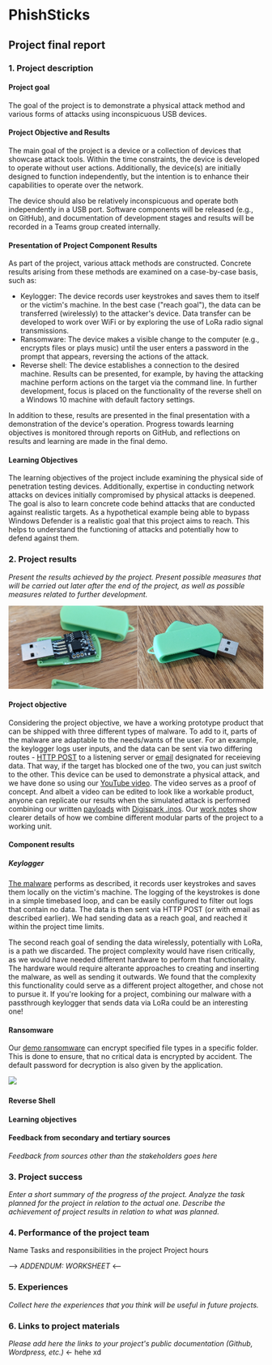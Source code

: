 # PhishSticks

## Project final report

### 1. Project description

#### Project goal

The goal of the project is to demonstrate a physical attack method and various forms of attacks using inconspicuous USB devices.

#### Project Objective and Results

The main goal of the project is a device or a collection of devices that showcase attack tools. Within the time constraints, the device is developed to operate without user actions. Additionally, the device(s) are initially designed to function independently, but the intention is to enhance their capabilities to operate over the network. 

The device should also be relatively inconspicuous and operate both independently in a USB port. Software components will be released (e.g., on GitHub), and documentation of development stages and results will be recorded in a Teams group created internally.

#### Presentation of Project Component Results

As part of the project, various attack methods are constructed. Concrete results arising from these methods are examined on a case-by-case basis, such as:

  * Keylogger: The device records user keystrokes and saves them to itself or the victim's machine. In the best case ("reach goal"), the data can be transferred (wirelessly) to the attacker's device. Data transfer can be developed to work over WiFi or by exploring the use of LoRa radio signal transmissions.
  * Ransomware: The device makes a visible change to the computer (e.g., encrypts files or plays music) until the user enters a password in the prompt that appears, reversing the actions of the attack.
  * Reverse shell: The device establishes a connection to the desired machine. Results can be presented, for example, by having the attacking machine perform actions on the target via the command line. In further development, focus is placed on the functionality of the reverse shell on a Windows 10 machine with default factory settings.

In addition to these, results are presented in the final presentation with a demonstration of the device's operation. Progress towards learning objectives is monitored through reports on GitHub, and reflections on results and learning are made in the final demo.

#### Learning Objectives
The learning objectives of the project include examining the physical side of penetration testing devices. Additionally, expertise in conducting network attacks on devices initially compromised by physical attacks is deepened. The goal is also to learn concrete code behind attacks that are conducted against realistic targets. As a hypothetical example being able to bypass Windows Defender is a realistic goal that this project aims to reach. This helps to understand the functioning of attacks and potentially how to defend against them.

### 2. Project results

*Present the results achieved by the project.*
*Present possible measures that will be carried out later after the end of the project, as well as possible measures related to further development.*

![](/notes/ollikainen/images/w40_5.png)

#### Project objective

Considering the project objective, we have a working prototype product that can be shipped with three different types of malware. To add to it, parts of the malware are adaptable to the needs/wants of the user. For an example, the keylogger logs user inputs, and the data can be sent via two differing routes - [HTTP POST](/payloads/keylogger/keylog_ps/) to a listening server or [email](/payloads/keylogger/keylog_python/) designated for receieving data. That way, if the target has blocked one of the two, you can just switch to the other. This device can be used to demonstrate a physical attack, and we have done so using our [YouTube video](https://www.youtube.com/watch?v=bDzVevtZiWE). The video serves as a proof of concept. And albeit a video can be edited to look like a workable product, anyone can replicate our results when the simulated attack is performed combining our written [payloads](/payloads/) with [Digispark .inos](/digispark/). Our [work notes](/notes/) show clearer details of how we combine different modular parts of the project to a working unit.

#### Component results

##### Keylogger

[The malware](/payloads/keylogger/keylog_ps/) performs as described, it records user keystrokes and saves them locally on the victim's machine. The logging of the keystrokes is done in a simple timebased loop, and can be easily configured to filter out logs that contain no data. The data is then sent via HTTP POST (or with email as described earlier). We had sending data as a reach goal, and reached it within the project time limits.

The second reach goal of sending the data wirelessly, potentially with LoRa, is a path we discarded. The project complexity would have risen critically, as we would have needed different hardware to perform that functionality. The hardware would require alterante approaches to creating and inserting the malware, as well as sending it outwards. We found that the complexity this functionality could serve as a different project altogether, and chose not to pursue it. If you're looking for a project, combining our malware with a passthrough keylogger that sends data via LoRa could be an interesting one!

#### Ransomware

Our [demo ransomware](/payloads/ransomware/) can encrypt specified file types in a specific folder. This is done to ensure, that no critical data is encrypted by accident. The default password for decryption is also given by the application.

![](https://private-user-images.githubusercontent.com/112076418/270753154-8fb9e882-b990-48cd-add6-309dd09af3be.png?jwt=eyJhbGciOiJIUzI1NiIsInR5cCI6IkpXVCJ9.eyJpc3MiOiJnaXRodWIuY29tIiwiYXVkIjoicmF3LmdpdGh1YnVzZXJjb250ZW50LmNvbSIsImtleSI6ImtleTEiLCJleHAiOjE3MDE3MjY3NDYsIm5iZiI6MTcwMTcyNjQ0NiwicGF0aCI6Ii8xMTIwNzY0MTgvMjcwNzUzMTU0LThmYjllODgyLWI5OTAtNDhjZC1hZGQ2LTMwOWRkMDlhZjNiZS5wbmc_WC1BbXotQWxnb3JpdGhtPUFXUzQtSE1BQy1TSEEyNTYmWC1BbXotQ3JlZGVudGlhbD1BS0lBSVdOSllBWDRDU1ZFSDUzQSUyRjIwMjMxMjA0JTJGdXMtZWFzdC0xJTJGczMlMkZhd3M0X3JlcXVlc3QmWC1BbXotRGF0ZT0yMDIzMTIwNFQyMTQ3MjZaJlgtQW16LUV4cGlyZXM9MzAwJlgtQW16LVNpZ25hdHVyZT04YjE1NjcyMTIzYzM0YWFhMDY4MTNkYmIzNGE4ZTc5YTJmNGIzMzUzMTFkNjJjZTg5Yzc2MzRlNTg0NzM4OGJiJlgtQW16LVNpZ25lZEhlYWRlcnM9aG9zdCZhY3Rvcl9pZD0wJmtleV9pZD0wJnJlcG9faWQ9MCJ9.e_NztayUD-4ffBXUc8qCBPsYVXtuihZAmC0JGHdWs0c)

#### Reverse Shell

#### Learning objectives

#### Feedback from secondary and tertiary sources

*Feedback from sources other than the stakeholders goes here*

### 3. Project success

*Enter a short summary of the progress of the project. Analyze the task planned for the project in relation to the actual one. Describe the achievement of project results in relation to what was planned.*

### 4. Performance of the project team

Name	Tasks and responsibilities in the project	Project hours
				
--> *ADDENDUM: WORKSHEET* <--		

### 5. Experiences

*Collect here the experiences that you think will be useful in future projects.*

### 6. Links to project materials

*Please add here the links to your project's public documentation (Github, Wordpress, etc.)* <- hehe xd
